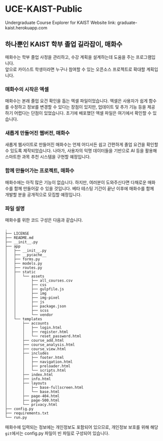 # UCE-KAIST-Public
Undergraduate Course Explorer for KAIST
Website link: graduate-kaist.herokuapp.com

## 하나뿐인 KAIST 학부 졸업 길라잡이, 매화수
매화수는 학부 졸업 사정을 관리하고, 수강 계획을 설계하는데 도움을 주는 프로그램입니다.   
앞으로 카이스트 학생이라면 누구나 참여할 수 있는 오픈소스 프로젝트로 확대할 계획입니다.

   

### 매화수의 시작은 엑셀
매화수는 본래 졸업 요건 확인을 돕는 엑셀 파일이었습니다. 엑셀은 사용자가 쉽게 함수를 수정하고 정보를 변경할 수 있다는 장점이 있지만, 업데이트 및 추가 기능 등을 제공하기 어렵다는 단점이 있었습니다. 초기에 배포했던 엑셀 파일은 여기에서 확인할 수 있습니다.

### 새롭게 만들어진 웹버전, 매화수
새롭게 웹사이트로 만들어진 매화수는 언제 어디서든 쉽고 간편하게 졸업 요건을 확인할 수 있도록 제작되었습니다. 나아가, 사용자의 익명 데이터들을 기반으로 AI 등을 활용해 스마트한 과목 추천 시스템을 구현할 예정입니다.

### 함께 만들어가는 프로젝트, 매화수
매화수에는 아직 많은 기능이 없습니다. 하지만, 여러분이 도와주신다면 다채로운 매화수를 함께 만들어갈 수 있을 것입니다. 베타 테스팅 기간이 끝난 이후에 매화수를 함께 개발할 분을 공개적으로 모집할 예정입니다.


    
### 파일 설명
매화수를 위한 코드 구성은 다음과 같습니다.
```
.
├── LICENSE
├── README.md
├── __init__.py
├── app
│   ├── __init__.py
│   ├── __pycache__
│   ├── forms.py
│   ├── models.py
│   ├── routes.py
│   ├── static
│   │   └── assets
│   │       ├── all_courses.csv
│   │       ├── css
│   │       ├── gulpfile.js
│   │       ├── img
│   │       ├── img-pixel
│   │       ├── js
│   │       ├── package.json
│   │       ├── scss
│   │       └── vendor
│   └── templates
│       ├── accounts
│       │   ├── login.html
│       │   ├── register.html
│       │   └── reset_password.html
│       ├── course_add.html
│       ├── course_analysis.html
│       ├── course_view.html
│       ├── includes
│       │   ├── footer.html
│       │   ├── navigation.html
│       │   ├── preloader.html
│       │   └── scripts.html
│       ├── index.html
│       ├── info.html
│       ├── layouts
│       │   ├── base-fullscreen.html
│       │   └── base.html
│       ├── page-404.html
│       ├── page-500.html
│       └── privacy.html
├── config.py
├── requirements.txt
└── run.py

```
매화수에 입력되는 정보에는 개인정보도 포함되어 있으므로, 개인정보 보호를 위해 해당 `git`에서는 config.py 파일이 빈 파일로 구성되어 있습니다.
